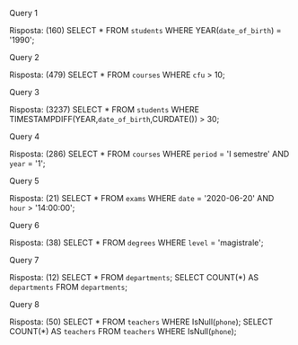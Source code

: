 Query 1

Risposta: (160)
SELECT * FROM `students` WHERE YEAR(`date_of_birth`) = '1990';


Query 2

Risposta: (479)
SELECT * FROM `courses` WHERE `cfu` > 10;


Query 3

Risposta: (3237)
SELECT * FROM `students` WHERE TIMESTAMPDIFF(YEAR,`date_of_birth`,CURDATE()) > 30;


Query 4 

Risposta: (286)
SELECT * FROM `courses` WHERE `period` = 'I semestre' AND `year` = '1';


Query 5

Risposta: (21)
SELECT * FROM `exams` WHERE `date` = '2020-06-20' AND `hour` > '14:00:00';


Query 6

Risposta: (38)
SELECT * FROM `degrees` WHERE `level` = 'magistrale';


Query 7

Risposta: (12)
SELECT * FROM `departments`;
SELECT COUNT(*) AS `departments` FROM `departments`;


Query 8

Risposta: (50)
SELECT * FROM `teachers` WHERE IsNull(`phone`);
SELECT COUNT(*) AS `teachers` FROM `teachers` WHERE IsNull(`phone`);



